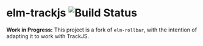 # elm-trackjs ![Build Status](https://travis-ci.org/scrive/elm-trackjs.svg?branch=master)

**Work in Progress:** This project is a fork of `elm-rollbar`, with the
intention of adapting it to work with TrackJS.
